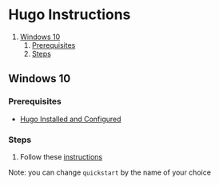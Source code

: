 # Hugo Instructions

1. [Windows 10](#windows-10)
   1. [Prerequisites](#prerequisites)
   2. [Steps](#steps)

## Windows 10

### Prerequisites

- [Hugo Installed and Configured](https://gohugo.io/getting-started/installing/)

### Steps

1. Follow these [instructions](https://gohugo.io/getting-started/quick-start/#step-2-create-a-new-site)

Note: you can change `quickstart` by the name of your choice
